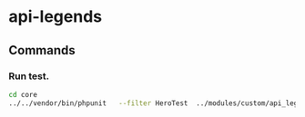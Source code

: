 # api-legends

## Commands 

### Run test.

```sh
cd core
../../vendor/bin/phpunit   --filter HeroTest  ../modules/custom/api_legends/tests/src/Unit/HeroTest.php  --verbose --color -vvv
```